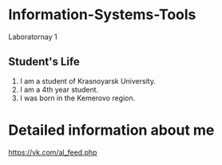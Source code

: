 # Information-Systems-Tools
Laboratornay 1
## Student's Life
1. I am a student of Krasnoyarsk University. 
2. I am a 4th year student.
3. I was born in the Kemerovo region.
# Detailed information about me
https://vk.com/al_feed.php
